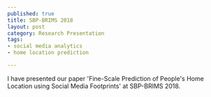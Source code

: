 ```yaml
--- 
published: true
title: SBP-BRIMS 2018
layout: post
category: Research Presentation
tags: 
- social media analytics
- home location prediction

---
```


I have presented our paper 'Fine-Scale Prediction of People's Home Location using Social Media Footprints' at SBP-BRIMS 2018.